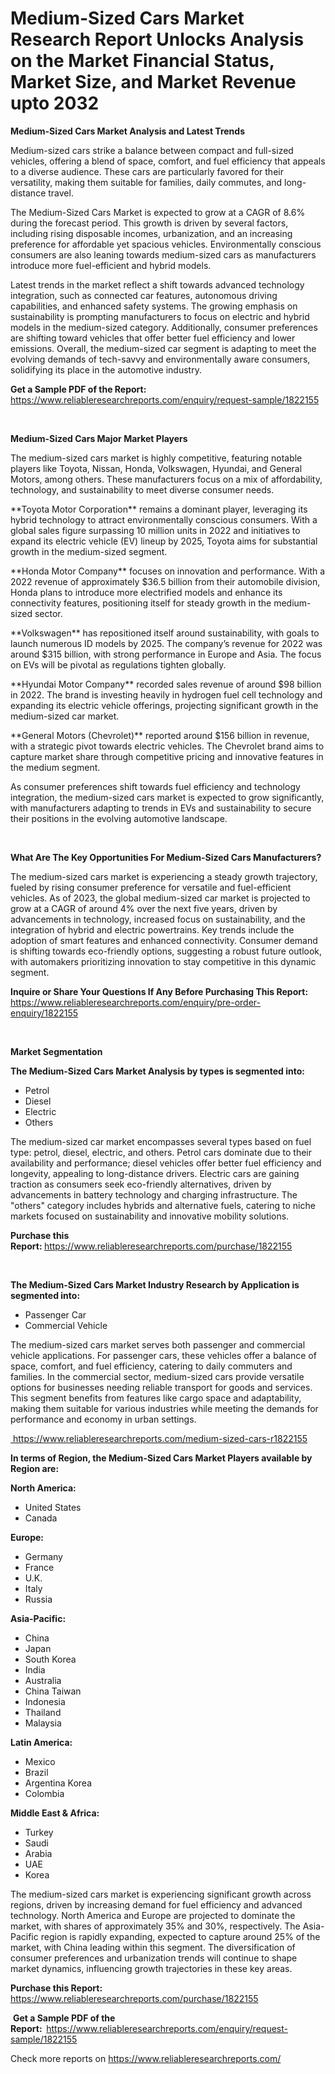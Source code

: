 <p><h1>Medium-Sized Cars Market Research Report Unlocks Analysis on the Market Financial Status, Market Size, and Market Revenue upto 2032</h1></p><p><strong>Medium-Sized Cars Market Analysis and Latest Trends</strong></p>
<p><p>Medium-sized cars strike a balance between compact and full-sized vehicles, offering a blend of space, comfort, and fuel efficiency that appeals to a diverse audience. These cars are particularly favored for their versatility, making them suitable for families, daily commutes, and long-distance travel.</p><p>The Medium-Sized Cars Market is expected to grow at a CAGR of 8.6% during the forecast period. This growth is driven by several factors, including rising disposable incomes, urbanization, and an increasing preference for affordable yet spacious vehicles. Environmentally conscious consumers are also leaning towards medium-sized cars as manufacturers introduce more fuel-efficient and hybrid models.</p><p>Latest trends in the market reflect a shift towards advanced technology integration, such as connected car features, autonomous driving capabilities, and enhanced safety systems. The growing emphasis on sustainability is prompting manufacturers to focus on electric and hybrid models in the medium-sized category. Additionally, consumer preferences are shifting toward vehicles that offer better fuel efficiency and lower emissions. Overall, the medium-sized car segment is adapting to meet the evolving demands of tech-savvy and environmentally aware consumers, solidifying its place in the automotive industry.</p></p>
<p><strong>Get a Sample PDF of the Report:&nbsp;</strong> <a href="https://www.reliableresearchreports.com/enquiry/request-sample/1822155?utm_campaign=2253&utm_medium=2&utm_source=Github&utm_content=ia&utm_term=31032025&utm_id=medium-sized-cars">https://www.reliableresearchreports.com/enquiry/request-sample/1822155</a></p>
<p>&nbsp;</p>
<p><strong>Medium-Sized Cars Major Market Players</strong></p>
<p><p>The medium-sized cars market is highly competitive, featuring notable players like Toyota, Nissan, Honda, Volkswagen, Hyundai, and General Motors, among others. These manufacturers focus on a mix of affordability, technology, and sustainability to meet diverse consumer needs.</p><p>**Toyota Motor Corporation** remains a dominant player, leveraging its hybrid technology to attract environmentally conscious consumers. With a global sales figure surpassing 10 million units in 2022 and initiatives to expand its electric vehicle (EV) lineup by 2025, Toyota aims for substantial growth in the medium-sized segment.</p><p>**Honda Motor Company** focuses on innovation and performance. With a 2022 revenue of approximately $36.5 billion from their automobile division, Honda plans to introduce more electrified models and enhance its connectivity features, positioning itself for steady growth in the medium-sized sector.</p><p>**Volkswagen** has repositioned itself around sustainability, with goals to launch numerous ID models by 2025. The company’s revenue for 2022 was around $315 billion, with strong performance in Europe and Asia. The focus on EVs will be pivotal as regulations tighten globally.</p><p>**Hyundai Motor Company** recorded sales revenue of around $98 billion in 2022. The brand is investing heavily in hydrogen fuel cell technology and expanding its electric vehicle offerings, projecting significant growth in the medium-sized car market.</p><p>**General Motors (Chevrolet)** reported around $156 billion in revenue, with a strategic pivot towards electric vehicles. The Chevrolet brand aims to capture market share through competitive pricing and innovative features in the medium segment.</p><p>As consumer preferences shift towards fuel efficiency and technology integration, the medium-sized cars market is expected to grow significantly, with manufacturers adapting to trends in EVs and sustainability to secure their positions in the evolving automotive landscape.</p></p>
<p>&nbsp;</p>
<p><strong>What Are The Key Opportunities For Medium-Sized Cars Manufacturers?</strong></p>
<p><p>The medium-sized cars market is experiencing a steady growth trajectory, fueled by rising consumer preference for versatile and fuel-efficient vehicles. As of 2023, the global medium-sized car market is projected to grow at a CAGR of around 4% over the next five years, driven by advancements in technology, increased focus on sustainability, and the integration of hybrid and electric powertrains. Key trends include the adoption of smart features and enhanced connectivity. Consumer demand is shifting towards eco-friendly options, suggesting a robust future outlook, with automakers prioritizing innovation to stay competitive in this dynamic segment.</p></p>
<p><strong>Inquire or Share Your Questions If Any Before Purchasing This Report:</strong> <a href="https://www.reliableresearchreports.com/enquiry/pre-order-enquiry/1822155?utm_campaign=2253&utm_medium=2&utm_source=Github&utm_content=ia&utm_term=31032025&utm_id=medium-sized-cars">https://www.reliableresearchreports.com/enquiry/pre-order-enquiry/1822155</a></p>
<p>&nbsp;</p>
<p><strong>Market Segmentation</strong></p>
<p><strong>The Medium-Sized Cars Market Analysis by types is segmented into:</strong></p>
<p><ul><li>Petrol</li><li>Diesel</li><li>Electric</li><li>Others</li></ul></p>
<p><p>The medium-sized car market encompasses several types based on fuel type: petrol, diesel, electric, and others. Petrol cars dominate due to their availability and performance; diesel vehicles offer better fuel efficiency and longevity, appealing to long-distance drivers. Electric cars are gaining traction as consumers seek eco-friendly alternatives, driven by advancements in battery technology and charging infrastructure. The "others" category includes hybrids and alternative fuels, catering to niche markets focused on sustainability and innovative mobility solutions.</p></p>
<p><strong>Purchase this Report:&nbsp;</strong><a href="https://www.reliableresearchreports.com/purchase/1822155?utm_campaign=2253&utm_medium=2&utm_source=Github&utm_content=ia&utm_term=31032025&utm_id=medium-sized-cars">https://www.reliableresearchreports.com/purchase/1822155</a></p>
<p>&nbsp;</p>
<p><strong>The Medium-Sized Cars Market Industry Research by Application is segmented into:</strong></p>
<p><ul><li>Passenger Car</li><li>Commercial Vehicle</li></ul></p>
<p><p>The medium-sized cars market serves both passenger and commercial vehicle applications. For passenger cars, these vehicles offer a balance of space, comfort, and fuel efficiency, catering to daily commuters and families. In the commercial sector, medium-sized cars provide versatile options for businesses needing reliable transport for goods and services. This segment benefits from features like cargo space and adaptability, making them suitable for various industries while meeting the demands for performance and economy in urban settings.</p></p>
<p><a href="https://www.reliableresearchreports.com/medium-sized-cars-r1822155?utm_campaign=2253&utm_medium=2&utm_source=Github&utm_content=ia&utm_term=31032025&utm_id=medium-sized-cars">&nbsp;https://www.reliableresearchreports.com/medium-sized-cars-r1822155</a></p>
<p><strong>In terms of Region, the Medium-Sized Cars Market Players available by Region are:</strong></p>
<p>
    <p> <strong> North America: </strong>
        <ul>
            <li>United States</li>
            <li>Canada</li>
        </ul>
        </p> 
    <p> <strong> Europe: </strong>
        <ul>
            <li>Germany</li>
            <li>France</li>
            <li>U.K.</li>
            <li>Italy</li>
            <li>Russia</li>
        </ul>
        </p> 
    <p> <strong> Asia-Pacific: </strong>
        <ul>
            <li>China</li>
            <li>Japan</li>
            <li>South Korea</li>
            <li>India</li>
            <li>Australia</li>
            <li>China Taiwan</li>
            <li>Indonesia</li>
            <li>Thailand</li>
            <li>Malaysia</li>
        </ul>
        </p> 
    <p> <strong> Latin America: </strong>
        <ul>
            <li>Mexico</li>
            <li>Brazil</li>
            <li>Argentina Korea</li>
            <li>Colombia</li>
        </ul>
        </p> 
    <p> <strong> Middle East & Africa: </strong>
        <ul>
            <li>Turkey</li>
            <li>Saudi</li>
            <li>Arabia</li>
            <li>UAE</li>
            <li>Korea</li>
        </ul>
    </p>
    </p>
<p><p>The medium-sized cars market is experiencing significant growth across regions, driven by increasing demand for fuel efficiency and advanced technology. North America and Europe are projected to dominate the market, with shares of approximately 35% and 30%, respectively. The Asia-Pacific region is rapidly expanding, expected to capture around 25% of the market, with China leading within this segment. The diversification of consumer preferences and urbanization trends will continue to shape market dynamics, influencing growth trajectories in these key areas.</p></p>
<p><strong>Purchase this Report: </strong><a href="https://www.reliableresearchreports.com/purchase/1822155?utm_campaign=2253&utm_medium=2&utm_source=Github&utm_content=ia&utm_term=31032025&utm_id=medium-sized-cars">https://www.reliableresearchreports.com/purchase/1822155</a></p>
<p>&nbsp;<strong>Get a Sample PDF of the Report:&nbsp;&nbsp;</strong><a href="https://www.reliableresearchreports.com/enquiry/request-sample/1822155?utm_campaign=2253&utm_medium=2&utm_source=Github&utm_content=ia&utm_term=31032025&utm_id=medium-sized-cars">https://www.reliableresearchreports.com/enquiry/request-sample/1822155</a></p>
<p><strong></strong></p>
<p>Check more reports on <a href="https://www.reliableresearchreports.com/?utm_campaign=2253&utm_medium=2&utm_source=Github&utm_content=ia&utm_term=31032025&utm_id=medium-sized-cars">https://www.reliableresearchreports.com/</a></p>